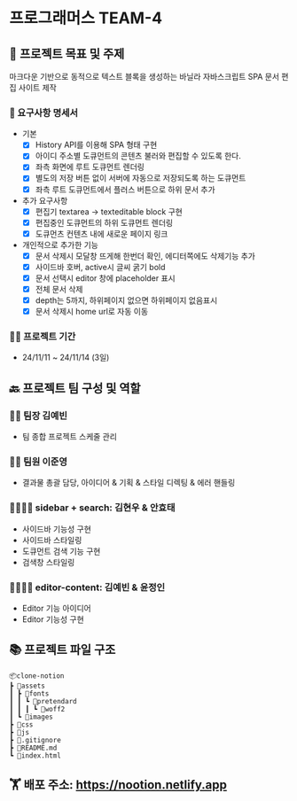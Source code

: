 # 프로그래머스 TEAM-4

## 💁 프로젝트 목표 및 주제

마크다운 기반으로 동적으로 텍스트 블록을 생성하는 바닐라 자바스크립트 SPA 문서 편집 사이트 제작

### 📜 요구사항 명세서

- 기본
  - [x] History API를 이용해 SPA 형태 구현
  - [x] 아이디 주소별 도큐먼트의 콘텐츠 불러와 편집할 수 있도록 한다.
  - [x] 좌측 화면에 루트 도큐먼트 렌더링
  - [x] 별도의 저장 버튼 없이 서버에 자동으로 저장되도록 하는 도큐먼트
  - [x] 좌측 루트 도큐먼트에서 플러스 버튼으로 하위 문서 추가
- 추가 요구사항
  - [x] 편집기 textarea -> texteditable block 구현
  - [x] 편집중인 도큐먼트의 하위 도큐먼트 렌더링
  - [x] 도큐먼츠 컨텐츠 내에 새로운 페이지 링크
 
- 개인적으로 추가한 기능
  - [x] 문서 삭제시 모달창 뜨게해 한번더 확인, 에디터쪽에도 삭제기능 추가
  - [x] 사이드바 호버, active시 글씨 굵기 bold
  - [x] 문서 선택시 editor 창에 placeholder 표시
  - [x] 전체 문서 삭제
  - [x] depth는 5까지, 하위페이지 없으면 하위페이지 없음표시
  - [x] 문서 삭제시 home url로 자동 이동  

### 🏋️‍♀️ 프로젝트 기간

- 24/11/11 ~ 24/11/14 (3일)

## 🔙 프로젝트 팀 구성 및 역할

### 👩‍💻 팀장 김예빈

- 팀 종합 프로젝트 스케줄 관리

### 🧑‍💻 팀원 이준영

- 결과물 총괄 담당, 아이디어 & 기획 & 스타일 디렉팅 & 에러 핸들링

### 🧑‍💻👨‍💻 sidebar + search: 김현우 & 안효태

- 사이드바 기능성 구현
- 사이드바 스타일링
- 도큐먼트 검색 기능 구현
- 검색창 스타일링

### 👩‍💻👩‍💻 editor-content: 김예빈 & 윤정인

- Editor 기능 아이디어
- Editor 기능성 구현

## 📚 프로젝트 파일 구조

    📦clone-notion
    ┣ 📂assets
    ┃ ┣ 📂fonts
    ┃ ┃ ┗ 📂pretendard
    ┃ ┃ ┃ ┗ 📂woff2
    ┃ ┗ 📂images
    ┣ 📂css
    ┣ 📂js
    ┣ 📜.gitignore
    ┣ 📜README.md
    ┗ 📜index.html
    
## 🏋 배포 주소: https://nootion.netlify.app
